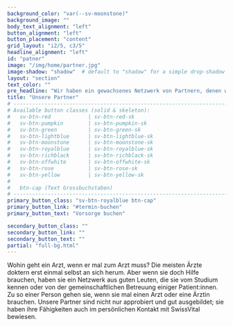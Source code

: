 ```yaml
---
background_color: "var(--sv-moonstone)"
background_image: ""
body_text_alignment: "left"
button_alignment: "left"
button_placement: "content"
grid_layout: "i2/5, c3/5"
headline_alignment: "left"
id: "patner"
image: "/img/home/partner.jpg"
image-shadow: "shadow"  # default to "shadow" for a simple drop-shadow effect
layout: "section"
text_color: ""
pre_headline: "Wir haben ein gewachsenes Netzwerk von Partnern, denen wir vertrauen." 
title: "Unsere Partner"
# ------------------------------------------------------------------------------
# Available button classes (solid & skeleton):
#   sv-btn-red            | sv-btn-red-sk
#   sv-btn-pumpkin        | sv-btn-pumpkin-sk
#   sv-btn-green          | sv-btn-green-sk
#   sv-btn-lightblue      | sv-btn-lightblue-sk
#   sv-btn-moonstone      | sv-btn-moonstone-sk
#   sv-btn-royalblue      | sv-btn-royalblue-sk
#   sv-btn-richblack      | sv-btn-richblack-sk
#   sv-btn-offwhite       | sv-btn-offwhite-sk
#   sv-btn-rose           | sv-btn-rose-sk
#   sv-btn-yellow         | sv-btn-yellow-sk
#
#   btn-cap (Text Grossbuchstaben)
# ------------------------------------------------------------------------------
primary_button_class: "sv-btn-royalblue btn-cap"
primary_button_link: "#termin-buchen"
primary_button_text: "Vorsorge buchen"

secondary_button_class: ""
secondary_button_link: ""
secondary_button_text: ""
partial: "full-bg.html"
---
```




Wohin geht ein Arzt, wenn er mal zum Arzt muss? 
Die meisten Ärzte doktern erst einmal selbst an sich herum. Aber wenn sie doch Hilfe brauchen, haben sie ein Netzwerk aus guten Leuten, die sie vom Studium kennen oder von der gemeinschaftlichen Betreuung einiger Patient:innen. Zu so einer Person gehen sie, wenn sie mal einen Arzt oder eine Ärztin brauchen. Unsere Partner sind nicht nur approbiert und gut ausgebildet; sie haben ihre Fähigkeiten auch im persönlichen Kontakt mit SwissVital bewiesen. 
